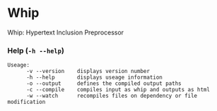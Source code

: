 # Whip
Whip: Hypertext Inclusion Preprocessor

### Help (`-h --help`)
```
Useage:
      -v --version    displays version number
      -h --help       displays useage information
      -o --output     defines the compiled output paths
      -c --compile    compiles input as whip and outputs as html
      -w --watch      recompiles files on dependency or file modification
```
